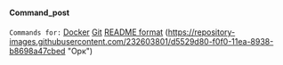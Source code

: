 #### Command_post

`Commands for:`
[Docker](https://github.com/kda33/Command_post/blob/main/Docker_commands.md)
[Git](https://github.com/kda33/Command_post/blob/main/Git.md)
[README format](https://github.com/kda33/Command_post/tree/main/format-README) (https://repository-images.githubusercontent.com/232603801/d5529d80-f0f0-11ea-8938-b8698a47cbed  "Орк")
